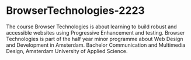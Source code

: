# BrowserTechnologies-2223
The course Browser Technologies is about learning to build robust and accessible websites using Progressive Enhancement and testing. Browser Technologies is part of the half year minor programme about Web Design and Development in Amsterdam. Bachelor Communication and Multimedia Design, Amsterdam University of Applied Science.

